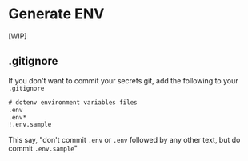 # Generate ENV

[WIP]

## .gitignore

If you don't want to commit your secrets git, add the following to your `.gitignore`

```txt
# dotenv environment variables files
.env
.env*
!.env.sample
```

This say, "don't commit `.env` or `.env` followed by any other text, but do commit `.env.sample`"
